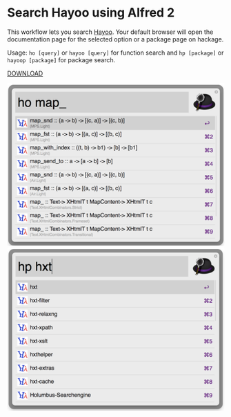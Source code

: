 # Search Hayoo using Alfred 2

This workflow lets you search [Hayoo](http://holumbus.fh-wedel.de/hayoo/hayoo.html). Your default browser will open
the documentation page for the selected option or a package page on hackage.

Usage: `ho [query]` or `hayoo [query]` for function search and `hp [package]` or `hayoop [package]` for package search.

[DOWNLOAD](package/Hayoo.alfredworkflow)

![function search](screenshots/function.png)
![package search](screenshots/package.png)
